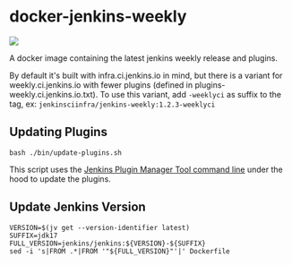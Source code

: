 # docker-jenkins-weekly

[![](https://img.shields.io/docker/pulls/jenkinsciinfra/ldap?label=jenkinsciinfra%2Fjenkins-weekly&logo=docker&logoColor=white)](https://hub.docker.com/r/jenkinsciinfra/jenkins-weekly/tags)

A docker image containing the latest jenkins weekly release and plugins.

By default it's built with infra.ci.jenkins.io in mind, but there is a variant for weekly.ci.jenkins.io with fewer plugins (defined in plugins-weekly.ci.jenkins.io.txt).
To use this variant, add `-weeklyci` as suffix to the tag, ex: `jenkinsciinfra/jenkins-weekly:1.2.3-weeklyci`

## Updating Plugins

```
bash ./bin/update-plugins.sh
```

This script uses the [Jenkins Plugin Manager Tool command line](https://github.com/jenkinsci/plugin-installation-manager-tool) under the hood to update the plugins.

## Update Jenkins Version

```
VERSION=$(jv get --version-identifier latest)
SUFFIX=jdk17
FULL_VERSION=jenkins/jenkins:${VERSION}-${SUFFIX}
sed -i 's|FROM .*|FROM '"${FULL_VERSION}"'|' Dockerfile
```

